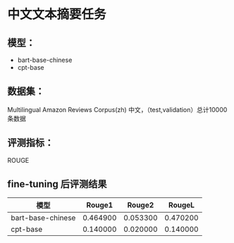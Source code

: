 # 中文文本摘要任务
## 模型：
- bart-base-chinese
- cpt-base

## 数据集：
Multilingual Amazon Reviews Corpus(zh) 中文，（test,validation）总计10000条数据

## 评测指标：
ROUGE 

## fine-tuning 后评测结果
模型|Rouge1|Rouge2|RougeL
--|--|--|--
bart-base-chinese| 0.464900| 0.053300| 0.470200	
cpt-base| 0.140000|	0.020000|	0.140000
